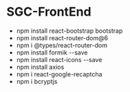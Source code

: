 
# SGC-FrontEnd

- npm install react-bootstrap bootstrap
- npm install react-router-dom@6
- npm i @types/react-router-dom
- npm install formik --save
- npm install react-icons --save
- npm install axios
- npm i react-google-recaptcha
- npm i bcryptjs
